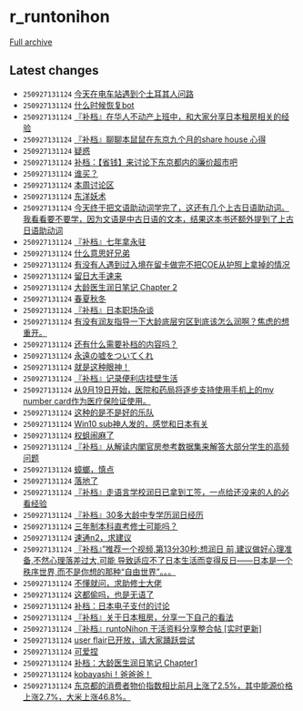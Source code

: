 # r_runtonihon

[Full archive](r_runtonihon/archive.md)

## Latest changes

- `250927131124` [今天在电车站遇到个土耳其人问路](posts/r_runtonihon/250926074615_1nqv96w.md)
- `250927131124` [什么时候恢复bot](posts/r_runtonihon/250925141239_1nq7vh3.md)
- `250927131124` [『补档』在华人不动产上班中，和大家分享日本租房相关的经验](posts/r_runtonihon/250925025545_1npvqss.md)
- `250927131124` [『补档』聊聊本鼠鼠在东京九个月的share house 心得](posts/r_runtonihon/250925025223_1npvodp.md)
- `250927131124` [疑惑](posts/r_runtonihon/250926045310_1nqsgwi.md)
- `250927131124` [补档：【省钱】来讨论下东京都内的廉价超市吧](posts/r_runtonihon/250926055738_1nqtjf2.md)
- `250927131124` [谁买？](posts/r_runtonihon/250925165201_1nqc0t9.md)
- `250927131124` [本周讨论区](posts/r_runtonihon/250925173404_1nqd4u6.md)
- `250927131124` [东洋妖术](posts/r_runtonihon/250927031429_1nrkpyy.md)
- `250927131124` [今天终于把文语助动词学完了，这还有几个上古日语助动词。我看看要不要学，因为文语是中古日语的文本，结果这本书还额外提到了上古日语助动词](posts/r_runtonihon/250925131422_1nq6g7x.md)
- `250927131124` [『补档』七年拿永驻](posts/r_runtonihon/250925023054_1npv942.md)
- `250927131124` [什么意思好兄弟](posts/r_runtonihon/250924134953_1npcnyr.md)
- `250927131124` [有没有人遇到过入境在留卡做完不把COE从护照上拿掉的情况](posts/r_runtonihon/250926155114_1nr4ydb.md)
- `250927131124` [留日大手速来](posts/r_runtonihon/250925110129_1nq3pq3.md)
- `250927131124` [大龄医生润日笔记 Chapter 2](posts/r_runtonihon/250925121541_1nq554z.md)
- `250927131124` [春夏秋冬](posts/r_runtonihon/250927124749_1nrudq8.md)
- `250927131124` [『补档』日本职场杂谈](posts/r_runtonihon/250926052718_1nqt1lz.md)
- `250927131124` [有没有润友指导一下大龄底层穷区到底该怎么润啊？焦虑的想重开。](posts/r_runtonihon/250924144507_1npe23e.md)
- `250927131124` [还有什么需要补档的内容吗？](posts/r_runtonihon/250926035420_1nqreei.md)
- `250927131124` [永遠の嘘をついてくれ](posts/r_runtonihon/250926001530_1nqn03r.md)
- `250927131124` [就是这种眼神！](posts/r_runtonihon/250925180003_1nqdtlr.md)
- `250927131124` [『补档』记录便利店挂壁生活](posts/r_runtonihon/250925024645_1npvkfs.md)
- `250927131124` [从9月19日开始，医院和药局将逐步支持使用手机上的my number card作为医疗保险证使用。](posts/r_runtonihon/250926055856_1nqtk4g.md)
- `250927131124` [这种的是不是好的乐队](posts/r_runtonihon/250926094030_1nqwzrq.md)
- `250927131124` [Win10 sub神人发的，感觉和日本有关](posts/r_runtonihon/250924155029_1npfs91.md)
- `250927131124` [权蛆闹麻了](posts/r_runtonihon/250925060300_1npz1wr.md)
- `250927131124` [『补档』从解读内閣官房参考数据集来解答大部分学生的高频问题](posts/r_runtonihon/250926051506_1nqsu9a.md)
- `250927131124` [蟑螂，慎点](posts/r_runtonihon/250927110440_1nrsfpy.md)
- `250927131124` [落地了](posts/r_runtonihon/250926133623_1nr1jxz.md)
- `250927131124` [『补档』走语言学校润日已拿到工签，一点给还没来的人的必看经验](posts/r_runtonihon/250925024710_1npvkpy.md)
- `250927131124` [『补档』30多大龄中专学历润日经历](posts/r_runtonihon/250926053903_1nqt8md.md)
- `250927131124` [三年制本科直考修士可能吗？](posts/r_runtonihon/250927104404_1nrs33r.md)
- `250927131124` [速通n2，求建议](posts/r_runtonihon/250925065315_1npzu56.md)
- `250927131124` [『补档』”推荐一个视频,第13分30秒:想润日 前,建议做好心理准备,不然心理落差过大,可能 导致适应不了日本生活而变得反日——日本是一个 秩序世界,而不是你想的那种“自由世界”。。。](posts/r_runtonihon/250925023157_1npv9up.md)
- `250927131124` [不懂就问，求助修士大佬](posts/r_runtonihon/250925113413_1nq4bbm.md)
- `250927131124` [这都偷吗，也是无语了](posts/r_runtonihon/250925125115_1nq5x5o.md)
- `250927131124` [补档：日本电子支付的讨论](posts/r_runtonihon/250926055433_1nqthkg.md)
- `250927131124` [『补档』关于日本租房，分享一下自己的看法](posts/r_runtonihon/250925025735_1npvs3v.md)
- `250927131124` [『补档』runtoNihon 干活资料分享整合帖 [实时更新]](posts/r_runtonihon/250925024553_1npvjse.md)
- `250927131124` [user flair已开放，请大家踊跃尝试](posts/r_runtonihon/250927040449_1nrlne2.md)
- `250927131124` [可爱捏](posts/r_runtonihon/250924215027_1npp5fk.md)
- `250927131124` [补档：大龄医生润日笔记 Chapter1](posts/r_runtonihon/250925121139_1nq525a.md)
- `250927131124` [kobayashi！爸爸爸！](posts/r_runtonihon/250924231505_1npr455.md)
- `250927131124` [东京都的消费者物价指数相比前月上涨了2.5%，其中能源价格上涨2.7%，大米上涨46.8%。](posts/r_runtonihon/250926021851_1nqpk0j.md)
